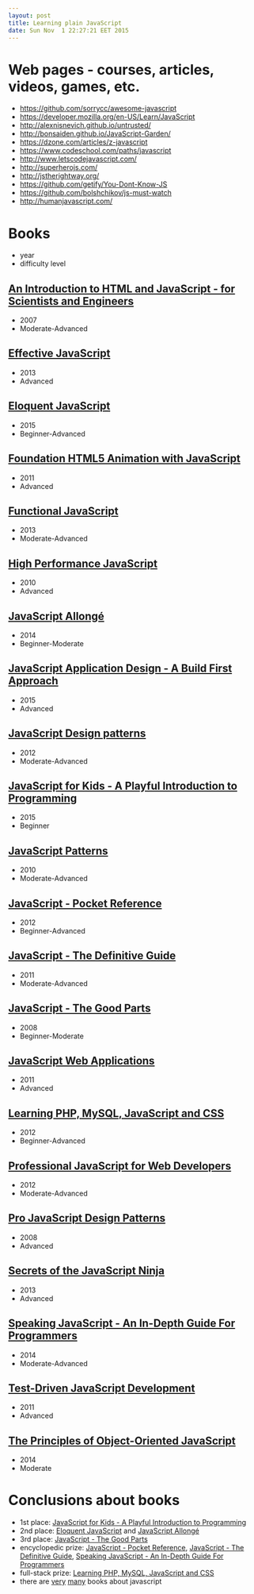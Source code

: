```yaml
---
layout: post
title: Learning plain JavaScript
date: Sun Nov  1 22:27:21 EET 2015
---
```

# Web pages - courses, articles, videos, games, etc.

* <https://github.com/sorrycc/awesome-javascript>
* <https://developer.mozilla.org/en-US/Learn/JavaScript>
* <http://alexnisnevich.github.io/untrusted/>
* <http://bonsaiden.github.io/JavaScript-Garden/>
* <https://dzone.com/articles/z-javascript>
* <https://www.codeschool.com/paths/javascript>
* <http://www.letscodejavascript.com/>
* <http://superherojs.com/>
* <http://jstherightway.org/>
* <https://github.com/getify/You-Dont-Know-JS>
* <https://github.com/bolshchikov/js-must-watch>
* <http://humanjavascript.com/>

# Books

* year
* difficulty level

## [An Introduction to HTML and JavaScript - for Scientists and Engineers](http://www.amazon.com/Introduction-HTML-JavaScript-Scientists-Engineers/dp/1846286565)

* 2007
* Moderate-Advanced

## [Effective JavaScript](http://www.amazon.co.uk/Effective-JavaScript-Specific-Software-Development/dp/0321812182)

* 2013
* Advanced

## [Eloquent JavaScript](http://www.amazon.com/Eloquent-JavaScript-Modern-Introduction-Programming/dp/1593275846)

* 2015
* Beginner-Advanced

## [Foundation HTML5 Animation with JavaScript](http://www.amazon.com/Foundation-HTML5-Animation-JavaScript-Lamberta/dp/1430236655)

* 2011
* Advanced

## [Functional JavaScript](http://www.amazon.com/Functional-JavaScript-Introducing-Programming-Underscore-js/dp/1449360726)

* 2013
* Moderate-Advanced

## [High Performance JavaScript](http://www.amazon.com/Performance-JavaScript-Faster-Application-Interfaces/dp/059680279X)

* 2010
* Advanced

## [JavaScript Allongé](http://www.amazon.com/Javascript-Allong%C3%A9-Reginald-Braithwaite-ebook/dp/B00FLKRCVO)

* 2014
* Beginner-Moderate

## [JavaScript Application Design - A Build First Approach](http://www.amazon.com/JavaScript-Application-Design-Build-Approach/dp/1617291951)

* 2015
* Advanced

## [JavaScript Design patterns](http://www.amazon.com/Learning-JavaScript-Design-Patterns-Osmani/dp/1449331815)

* 2012
* Moderate-Advanced

## [JavaScript for Kids - A Playful Introduction to Programming](http://www.amazon.com/JavaScript-Kids-Playful-Introduction-Programming/dp/1593274084)

* 2015
* Beginner

## [JavaScript Patterns](http://www.amazon.co.uk/JavaScript-Patterns-Stoyan-Stefanov/dp/0596806752)

* 2010
* Moderate-Advanced

## [JavaScript - Pocket Reference](http://www.amazon.com/JavaScript-Pocket-Reference-OReilly/dp/1449316859)

* 2012
* Beginner-Advanced

## [JavaScript - The Definitive Guide](http://www.amazon.com/JavaScript-Definitive-Guide-David-Flanagan/dp/0596000480)

* 2011
* Moderate-Advanced

## [JavaScript - The Good Parts](http://www.amazon.com/JavaScript-Good-Parts-Douglas-Crockford/dp/0596517742)

* 2008
* Beginner-Moderate

## [JavaScript Web Applications](http://www.amazon.com/JavaScript-Web-Applications-Alex-MacCaw/dp/144930351X)

* 2011
* Advanced

## [Learning PHP, MySQL, JavaScript and CSS](http://www.amazon.com/Learning-MySQL-JavaScript-Step-Step/dp/1449319262)

* 2012
* Beginner-Advanced

## [Professional JavaScript for Web Developers](http://www.amazon.com/Professional-JavaScript-Developers-Nicholas-Zakas/dp/1118026691)

* 2012
* Moderate-Advanced

## [Pro JavaScript Design Patterns](http://www.amazon.com/Pro-JavaScript-Design-Patterns-Object-Oriented/dp/159059908X)

* 2008
* Advanced

## [Secrets of the JavaScript Ninja](http://www.amazon.com/Secrets-JavaScript-Ninja-John-Resig/dp/193398869X)

* 2013
* Advanced

## [Speaking JavaScript - An In-Depth Guide For Programmers](http://www.amazon.com/Speaking-JavaScript-In-Depth-Guide-Programmers/dp/1449365035)

* 2014
* Moderate-Advanced

## [Test-Driven JavaScript Development](http://www.amazon.com/Test-Driven-JavaScript-Development-Developers-Library/dp/0321683919)

* 2011
* Advanced

## [The Principles of Object-Oriented JavaScript](http://www.amazon.com/Principles-Object-Oriented-JavaScript-Nicholas-Zakas/dp/1593275404)

* 2014
* Moderate

# Conclusions about books

* 1st place: [JavaScript for Kids - A Playful Introduction to Programming](http://www.amazon.com/JavaScript-Kids-Playful-Introduction-Programming/dp/1593274084)
* 2nd place: [Eloquent JavaScript](http://www.amazon.com/Eloquent-JavaScript-Modern-Introduction-Programming/dp/1593275846) and [JavaScript Allongé](http://www.amazon.com/Javascript-Allong%C3%A9-Reginald-Braithwaite-ebook/dp/B00FLKRCVO)
* 3rd place: [JavaScript - The Good Parts](http://www.amazon.com/JavaScript-Good-Parts-Douglas-Crockford/dp/0596517742)
* encyclopedic prize: [JavaScript - Pocket Reference](http://www.amazon.com/JavaScript-Pocket-Reference-OReilly/dp/1449316859), [JavaScript - The Definitive Guide](http://www.amazon.com/JavaScript-Definitive-Guide-David-Flanagan/dp/0596000480), [Speaking JavaScript - An In-Depth Guide For Programmers](http://www.amazon.com/Speaking-JavaScript-In-Depth-Guide-Programmers/dp/1449365035)
* full-stack prize: [Learning PHP, MySQL, JavaScript and CSS](http://www.amazon.com/Learning-MySQL-JavaScript-Step-Step/dp/1449319262)
* there are [very](http://jsbooks.revolunet.com/) [many](http://www.amazon.com/s/field-keywords=javascript) books about javascript
